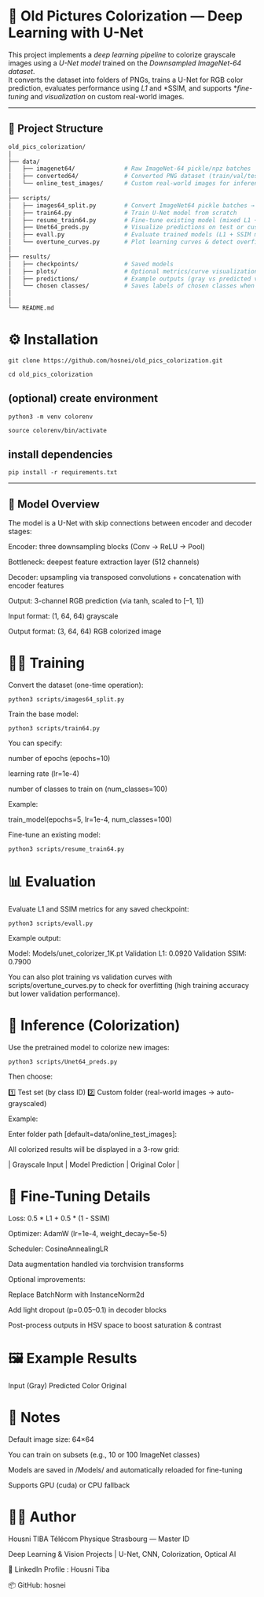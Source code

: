# 🎨 Old Pictures Colorization — Deep Learning with U-Net

This project implements a *deep learning pipeline* to colorize grayscale images using a *U-Net model* trained on the *Downsampled ImageNet-64 dataset*.  
It converts the dataset into folders of PNGs, trains a U-Net for RGB color prediction, evaluates performance using *L1* and *SSIM, and supports **fine-tuning* and *visualization* on custom real-world images.

---

## 📁 Project Structure

```bash
old_pics_colorization/
│
├── data/
│   ├── imagenet64/              # Raw ImageNet-64 pickle/npz batches
│   ├── converted64/             # Converted PNG dataset (train/val/test)
│   └── online_test_images/      # Custom real-world images for inference
│
├── scripts/
│   ├── images64_split.py        # Convert ImageNet64 pickle batches → PNG folders
│   ├── train64.py               # Train U-Net model from scratch
│   ├── resume_train64.py        # Fine-tune existing model (mixed L1 + SSIM)
│   ├── Unet64_preds.py          # Visualize predictions on test or custom images
│   ├── evall.py                 # Evaluate trained models (L1 + SSIM metrics)
│   └── overtune_curves.py       # Plot learning curves & detect overfitting
│
├── results/
│   ├── checkpoints/             # Saved models 
│   ├── plots/                   # Optional metrics/curve visualizations
│   ├── predictions/             # Example outputs (gray vs predicted vs color) 
│   └── chosen classes/          # Saves labels of chosen classes when working with subsets 
│  
│
└── README.md


```
# ⚙️ Installation
```
git clone https://github.com/hosnei/old_pics_colorization.git

cd old_pics_colorization
```
## (optional) create environment
```
python3 -m venv colorenv

source colorenv/bin/activate
```

## install dependencies
```
pip install -r requirements.txt
```

---

## 🧠 Model Overview

The model is a U-Net with skip connections between encoder and decoder stages:

Encoder: three downsampling blocks (Conv → ReLU → Pool)

Bottleneck: deepest feature extraction layer (512 channels)

Decoder: upsampling via transposed convolutions + concatenation with encoder features

Output: 3-channel RGB prediction (via tanh, scaled to [–1, 1])

Input format: (1, 64, 64) grayscale

Output format: (3, 64, 64) RGB colorized image


# 🏋️‍♂️ Training

Convert the dataset (one-time operation):
```
python3 scripts/images64_split.py
```

Train the base model:
```
python3 scripts/train64.py
```

You can specify:

number of epochs (epochs=10)

learning rate (lr=1e-4)

number of classes to train on (num_classes=100)

Example:

train_model(epochs=5, lr=1e-4, num_classes=100)


Fine-tune an existing model:
```
python3 scripts/resume_train64.py
```

# 📊 Evaluation

Evaluate L1 and SSIM metrics for any saved checkpoint:
```
python3 scripts/evall.py
```

Example output:

Model:  Models/unet_colorizer_1K.pt
Validation L1: 0.0920
Validation SSIM: 0.7900


You can also plot training vs validation curves with scripts/overtune_curves.py
to check for overfitting (high training accuracy but lower validation performance).

# 🎨 Inference (Colorization)

Use the pretrained model to colorize new images:
```
python3 scripts/Unet64_preds.py
```

Then choose:

1️⃣  Test set (by class ID)
2️⃣  Custom folder (real-world images → auto-grayscaled)


Example:

Enter folder path [default=data/online_test_images]:


All colorized results will be displayed in a 3-row grid:

| Grayscale Input | Model Prediction | Original Color |

# 🧩 Fine-Tuning Details

Loss: 0.5 * L1 + 0.5 * (1 - SSIM)

Optimizer: AdamW (lr=1e-4, weight_decay=5e-5)

Scheduler: CosineAnnealingLR

Data augmentation handled via torchvision transforms

Optional improvements:

Replace BatchNorm with InstanceNorm2d

Add light dropout (p=0.05–0.1) in decoder blocks

Post-process outputs in HSV space to boost saturation & contrast

# 🖼️ Example Results
Input (Gray)	Predicted Color	Original

	
	
# 🧰 Notes

Default image size: 64×64

You can train on subsets (e.g., 10 or 100 ImageNet classes)

Models are saved in /Models/ and automatically reloaded for fine-tuning

Supports GPU (cuda) or CPU fallback

# 🧑‍💻 Author

Housni TIBA
Télécom Physique Strasbourg — Master ID

Deep Learning & Vision Projects | U-Net, CNN, Colorization, Optical AI

📧 LinkedIn Profile : Housni Tiba

📦 GitHub: hosnei